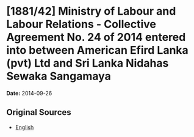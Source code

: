# [1881/42] Ministry of Labour and Labour Relations - Collective Agreement No. 24 of 2014 entered into between American Efird Lanka (pvt) Ltd and Sri Lanka Nidahas Sewaka Sangamaya

**Date:** 2014-09-26

## Original Sources

- [English](https://documents.gov.lk/view/extra-gazettes/2014/9/1881-42_E.pdf)

